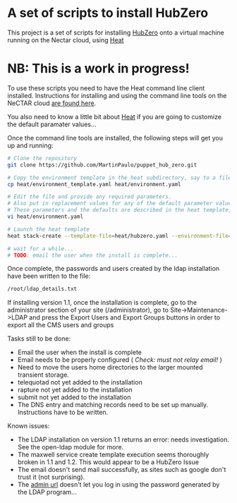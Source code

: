 A set of scripts to install HubZero
===================================

This project is a set of scripts for installing [HubZero](https://hubzero.org) onto a virtual machine
running on the Nectar cloud, using [Heat](https://support.rc.nectar.org.au/docs/heat)

# NB: This is a work in progress! #

To use these scripts you need to have the Heat command line client installed. Instructions for installing and using
the command line tools on the NeCTAR cloud [are found here](https://support.rc.nectar.org.au/docs/installing-command-line-tools).

You also need to know a little bit about [Heat](https://support.rc.nectar.org.au/docs/heat) if you are
going to customize the default paramater values...

Once the command line tools are installed, the following steps will get you up and running:

```bash
# Clone the repository
git clone https://github.com/MartinPaulo/puppet_hub_zero.git

# Copy the environment template in the heat subdirectory, say to a file named 'environment.yaml'
cp heat/environment_template.yaml heat/environment.yaml

# Edit the file and provide any required parameters.
# Also put in replacement values for any of the default parameter values that are not acceptable.
# These parameters and the defaults are described in the heat template, heat/hubzero.yaml
vi heat/environment.yaml

# Launch the heat template
heat stack-create --template-file=heat/hubzero.yaml --environment-file=heat/environment.yaml hubzero_1_3

# wait for a while...
# TODO: email the user when the install is complete...
```

Once complete, the passwords and users created by the ldap installation have been written to the file:

```bash
/root/ldap_details.txt
```

If installing version 1.1, once the installation is complete, go to the administrator section of your site
(/administrator), go to Site->Maintenance->LDAP and press the Export Users and Export Groups buttons
in order to export all the CMS users and groups

Tasks still to be done:
- Email the user when the install is complete
- Email needs to be properly configured ( *Check: must not relay email!* )
- Need to move the users home directories to the larger mounted transient storage.
- telequotad not yet added to the installation
- rapture not yet added to the installation
- submit not yet added to the installation
- The DNS entry and matching records need to be set up manually. Instructions have to be written.

Known issues:
- The LDAP installation on version 1.1 returns an error: needs investigation. See the open-ldap module for more.
- The maxwell service create template execution seems thoroughly broken in 1.1 and 1.2. This would appear to
  be a HubZero Issue
- The email doesn't send mail successfully, as sites such as google don't trust it (not surprising).
- The [admin url](https://hubzero.org/wiki/HubAdministrationGuide/Login) doesn't let you log in using the password
  generated by the LDAP program...